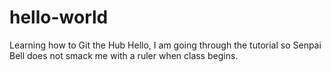 # hello-world
Learning how to Git the Hub
Hello, I am going through the tutorial so Senpai Bell does not smack me with a ruler when class begins.
